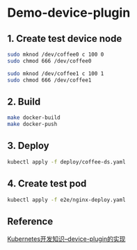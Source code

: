 # Demo-device-plugin

## 1. Create test device node
```bash
sudo mknod /dev/coffee0 c 100 0
sudo chmod 666 /dev/coffee0

sudo mknod /dev/coffee1 c 100 1
sudo chmod 666 /dev/coffee1
```

## 2. Build
```bash
make docker-build
make docker-push
```

## 3. Deploy
```bash
kubectl apply -f deploy/coffee-ds.yaml
```

## 4. Create test pod
```bash
kubectl apply -f e2e/nginx-deploy.yaml
```

## Reference
[Kubernetes开发知识–device-plugin的实现](https://www.myway5.com/index.php/2020/03/24/kubernetes-device-plugin/)